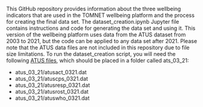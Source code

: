 This GitHub repository provides information about the three wellbeing indicators that are used in the TOMNET wellbeing platform and the process for creating the final data set. The dataset_creation.ipynb Jupyter file contains instructions and code for generating the data set and using it. This version of the wellbeing platform uses data from the ATUS dataset from 2003 to 2021, but the code can be applied to any data set after 2021. Please note that the ATUS data files are not included in this repository due to file size limitations. To run the dataset_creation script, you will need the following [ATUS files](https://www.bls.gov/tus/data/datafiles-0321.htm), which should be placed in a folder called ats_03_21:
* atus_03_21/atusact_0321.dat
* atus_03_21/atuscps_0321.dat
* atus_03_21/atusresp_0321.dat
* atus_03_21/atusrost_0321.dat
* atus_03_21/atuswho_0321.dat
        